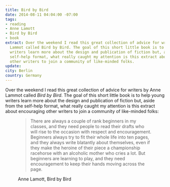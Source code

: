 ```yaml
---
title: Bird by Bird
date: 2014-08-11 04:04:00 -07:00
tags:
- reading
- Anne Lamott
- Bird by Bird
- book
extract: Over the weekend I read this great collection of advice for writers by Anne
  Lammot called Bird by Bird. The goal of this short little book is to help young
  writers learn more about the design and publication of fiction but, aside from the
  self-help format, what really caught my attention is this extract about encouraging
  other writers to join a community of like-minded folks.
update: 
city: Berlin
country: Germany
---
```


Over the weekend I read this great collection of advice for writers by Anne Lammot called *Bird by Bird*. The goal of this short little book is to help young writers learn more about the design and publication of fiction but, aside from the self-help format, what really caught my attention is this extract about encouraging other writers to join a community of like-minded folks:

<figure>
<blockquote><p>There are always a couple of rank beginners in my classes, and they need people to read their drafts who will rise to the occasion with respect and encouragement. Beginners always try to fit their whole life into ten pages, and they always write blatantly about themselves, even if they make the heroine of their piece a championship racehorse with an alcoholic mother who cries a lot. But beginners are learning to play, and they need encouragement to keep their hands moving across the page.</p></blockquote>
<figcaption class="cite"><p>Anne Lamott, Bird by Bird</p></figcaption>
</figure>
